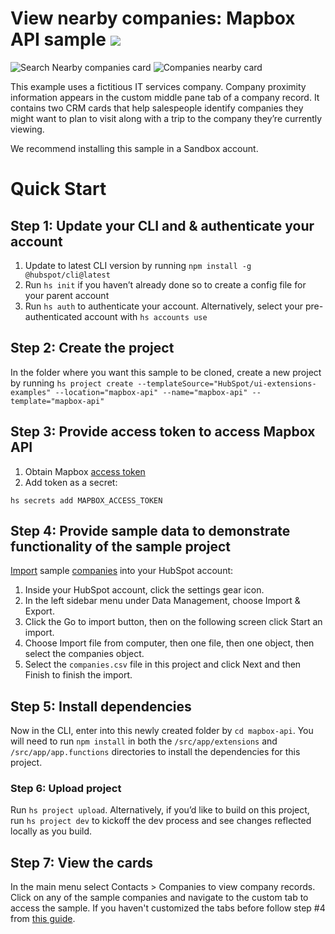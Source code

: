 # View nearby companies: Mapbox API sample ![](https://badgen.net/badge/JS/JavaScript/blue)
![Search Nearby companies card](https://github.com/HubSpot/ui-extensions-examples/assets/110251572/9b1f79a1-7378-48ae-a973-3574f9174bea)
![Companies nearby card](https://github.com/HubSpot/ui-extensions-examples/assets/110251572/d9e1ea3f-1cd1-4503-8a75-03a484fb730a)


This example uses a fictitious IT services company. Company proximity information appears in the custom middle pane tab of a company record. It contains two CRM cards that help salespeople identify companies they might want to plan to visit along with a trip to the company they’re currently viewing.

We recommend installing this sample in a Sandbox account.

# Quick Start

## Step 1: Update your CLI and & authenticate your account

1. Update to latest CLI version by running `npm install -g @hubspot/cli@latest`
2. Run `hs init` if you haven’t already done so to create a config file for your parent account
3. Run `hs auth` to authenticate your account. Alternatively, select your pre-authenticated account with `hs accounts use`

## Step 2: Create the project

In the folder where you want this sample to be cloned, create a new project by running `hs project create --templateSource="HubSpot/ui-extensions-examples" --location="mapbox-api" --name="mapbox-api" --template="mapbox-api"`

## Step 3: Provide access token to access Mapbox API

1. Obtain Mapbox [access token](https://docs.mapbox.com/help/getting-started/access-tokens/)
2. Add token as a secret:

```
hs secrets add MAPBOX_ACCESS_TOKEN
```

## Step 4: Provide sample data to demonstrate functionality of the sample project

[Import](https://knowledge.hubspot.com/crm-setup/import-objects) sample [companies](./companies.csv) into your HubSpot account:

1. Inside your HubSpot account, click the settings gear icon.
2. In the left sidebar menu under Data Management, choose Import & Export.
3. Click the Go to import button, then on the following screen click Start an import.
4. Choose Import file from computer, then one file, then one object, then select the companies object.
5. Select the `companies.csv` file in this project and click Next and then Finish to finish the import.

## Step 5: Install dependencies

Now in the CLI, enter into this newly created folder by `cd mapbox-api`. You will need to run `npm install` in both the `/src/app/extensions` and `/src/app/app.functions` directories to install the dependencies for this project.

### Step 6: Upload project

Run `hs project upload`. Alternatively, if you’d like to build on this project, run `hs project dev` to kickoff the dev process and see changes reflected locally as you build.

## Step 7: View the cards

In the main menu select Contacts > Companies to view company records. Click on any of the sample companies and navigate to the custom tab to access the sample.
If you haven't customized the tabs before follow step #4 from [this guide](https://developers.hubspot.com/docs/platform/ui-extensions-quickstart).
